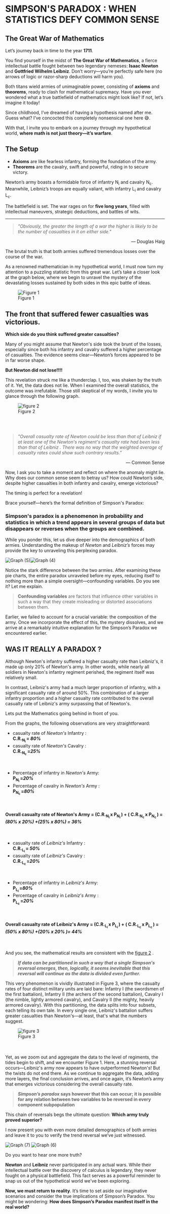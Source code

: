 



# SIMPSON'S PARADOX : WHEN STATISTICS  DEFY COMMON SENSE 










## The Great War of Mathematics  

Let’s journey back in time to the year **1711**.  

You find yourself in the midst of **The Great War of Mathematics**, a fierce intellectual battle fought between two legendary nemeses: **Isaac Newton** and **Gottfried Wilhelm Leibniz**. Don’t worry—you’re perfectly safe here (no arrows of logic or razor-sharp deductions will harm you).  

Both titans wield armies of unimaginable power, consisting of **axioms** and **theorems**, ready to clash for mathematical supremacy. Have you ever wondered what a true battlefield of mathematics might look like? If not, let’s imagine it today!  

Since childhood, I’ve dreamed of having a hypothesis named after me. Guess what? I’ve concocted this completely nonsensical one  here 😅.  

<!-- From this point on, your journey into my hypothetical world begins...   -->

With that, I invite you to embark on a journey through my hypothetical world, **where math is not just theory—it’s warfare**.

## The Setup  

- **Axioms** are like fearless infantry, forming the foundation of the army.  
- **Theorems** are the cavalry, swift and powerful, riding in to secure victory.  

Newton’s army boasts a formidable force of infantry  N<sub>i</sub> and cavalry  N<sub>c</sub>. Meanwhile, Leibniz’s troops are equally valiant, with infantry  L<sub>i</sub> and cavalry  L<sub>c</sub>.  

The battlefield is set. The war rages on for **five long years**, filled with intellectual maneuvers, strategic deductions, and battles of wits.  

---



>_"Obviously, the greater the length of a war the higher is likely to be the number of casualties in it on either side."_
<p align="right">— Douglas Haig</p>

            
<!-- 
Enough philosophy for the time being but the truth is both the  Armies suffered huge losses.
As a renowned mathematician in my hypothetical world,I must analyse a puzzling statistic of the great war.Look at the graph below. -->


The brutal truth is that both armies suffered tremendous losses over the course of the war. 
<!-- The toll of this conflict, while intellectual in nature, came at a heavy price. -->

As a renowned mathematician in my hypothetical world, I must now turn my attention to a puzzling statistic from this great war. Let’s take a closer look at the graph below, where we begin to unravel the mystery of the devastating losses sustained by both sides in this epic battle of ideas.

<!-- ![fig1](https://github.com/user-attachments/assets/f76d0c38-0dc6-4aee-bed4-2f11c78b62b6) -->


<figure>
  <img src="https://github.com/user-attachments/assets/f72bf927-66ef-416e-aa00-4f4d89f12bfa" alt="Figure 1" />
  <figcaption>Figure 1</figcaption>
</figure>




<!-- 
_**The front that suffered fewer casualties was victorious.**_

**Which side do you think suffered greater casualties ?**

Most of you would have guessed Newton suffered more casualties just because both infantry and cavalry had higher casualty percentage.


**But Newton did not lose!!!!**


I myself was shaken by this truth but had to believe it when I saw the  overall data.Those still skeptical of my words, glance through the following graph.
 -->




<!-- Here's a revised and dramatic continuation of your article: -->

##  **The front that suffered fewer casualties was victorious.**

**Which side do you think suffered greater casualties?**

Many of you might assume that Newton's side took the brunt of the losses, especially since both his infantry and cavalry suffered a higher percentage of casualties. The evidence seems clear—Newton’s forces appeared to be in far worse shape.

**But Newton did not lose!!!!**

This revelation struck me like a thunderclap. I, too, was shaken by the truth of it. Yet, the data does not lie. When I examined the overall statistics, the outcome was irrefutable. Those still skeptical of my words, I invite you to glance through the following graph.
<!-- ![fig_2](https://github.com/user-attachments/assets/a5e9980b-b348-4fae-985c-fd65bae891a2) -->


<figure>
  <img src="https://github.com/user-attachments/assets/3c0e21e4-d2ac-4deb-b42c-0a425e7b5447" alt="figure 2" />
  <figcaption>Figure 2</figcaption>
</figure>

<br>
<br>

 >_"Overall casualty rate of Newton could
 be less than that of Leibniz if at least one of the Newton's regiment's casualty rate had been less than that of Leibniz . There was no way that the weighted average of casualty rates could show such contrary results."_
 <p align="right">— Common Sense</p>

<!-- - Common Sense** -->




<!-- 
I would like you  to give yourself a minute to think where the anomaly lies in our common senses.


Meanwhile Let us explore the demographics of both the armies. -->


Now, I ask you to take a moment and reflect on where the anomaly might lie. Why does our common sense seem to betray us? How could Newton’s side, despite higher casualties in both infantry and cavalry, emerge victorious?

The timing is perfect for a revelation!

Brace yourself—here’s the formal definition of Simpson's Paradox:
<br>
### **Simpson's paradox is a phenomenon in probability and statistics in which a trend appears in several groups of data but disappears or reverses when the groups are combined.**

While you ponder this, let us dive deeper into the demographics of both armies. Understanding the makeup of _Newton_ and _Leibniz’s_ forces may provide the key to unraveling this perplexing paradox.



<!-- # BLOG1 -->
<!-- Pictures for blog -->

<!-- ![Graph](https://github.com/user-attachments/assets/a5e9980b-b348-4fae-985c-fd65bae891a2) -->


<!-- ![Graph (1)](https://github.com/user-attachments/assets/f76d0c38-0dc6-4aee-bed4-2f11c78b62b6) -->

<!-- ![Graph (7)](https://github.com/user-attachments/assets/d2093f08-b680-4943-b76d-7a8dfb7575b0) -->
<!-- ![Graph (6)](https://github.com/user-attachments/assets/11471a87-33eb-4556-9231-5a53ed1aa80d) -->
![Graph (5)](https://github.com/user-attachments/assets/db339c93-c74d-42b2-a3f9-0976d5f0475d)![Graph (4)](https://github.com/user-attachments/assets/03185bdb-e02d-4271-a400-35b0f828a241)

<!-- 

 <table>
  <tr>
    <td><img src="https://github.com/user-attachments/assets/db339c93-c74d-42b2-a3f9-0976d5f0475d" alt="Graph 1" width="1000"/></td>
    <td><img src="https://github.com/user-attachments/assets/03185bdb-e02d-4271-a400-35b0f828a241" alt="Graph 2" width="1000"/></td>
  </tr>
</table>  -->

<!-- 
Notice the stark difference between the two armies. After seeing these pie charts, the whole paradox dissolved to mere ignorance of **_confounding variables_** to me. Do you get it ?Let me explain  it to you .


>What are confounding variables?

>Confounding variables are those that affect other variables in a way that produces spurious or distorted associations between two variables. 

Earlier we were missing a crucial variable that is ,the composition of army.If we incorporate the effect of it ,it turns out that we have a very intuitive explanation of Simplson's Pardox encountered before. -->



Notice the stark difference between the two armies. After examining these pie charts, the entire paradox unraveled before my eyes, reducing itself to nothing more than a simple oversight—confounding variables. Do you see it? Let me explain.

<!-- What are confounding variables? -->

>**Confounding variables** are factors that influence other variables in such a way that they create misleading or distorted associations between them.

Earlier, we failed to account for a crucial variable: the composition of the army. Once we incorporate the effect of this, the mystery dissolves, and we arrive at a remarkably intuitive explanation for the Simpson’s Paradox we encountered earlier.

## WAS IT REALLY A PARADOX ?




Although Newton's infantry suffered a higher casualty rate than Leibniz's, it made up only 20% of Newton's army. In other words, while nearly all soldiers in Newton's infantry regiment perished, the regiment itself was relatively small. 

In contrast, Leibniz's army had a much larger proportion of infantry, with a significant casualty rate of around 50%. This combination of a larger infantry proportion and a higher casualty rate contributed to the overall casualty rate of Leibniz's army surpassing that of Newton's.

Lets put the Mathematics going behind in front of you.


From the graphs, the following observations are very straightforward:

+ casualty rate of _Newton's_ Infantry :<br> **C.R.<sub>N<sub>i </sub> </sub> = _80%_**
+ casualty rate of _Newton's_ Cavalry :<br> **C.R.<sub>N<sub>c </sub> </sub>=_25%_**<br>

<br>


+ Percentage of infantry in _Newton's_  Army: <br>**P<sub>N<sub>i </sub> </sub>=_20%_**
+ Percentage of cavalry in _Newton's_ Army :<br> **P<sub>N<sub>c </sub> </sub>=_80%_**

<br>


#### **Overall casualty rate of Newton's Army = (C.R.<sub>N<sub>i </sub> </sub>x P<sub>N<sub>i </sub> </sub>) + ( C.R.<sub>N<sub>c </sub> </sub>x P<sub>N<sub>c </sub> </sub>) = _(80% x 20%) +(25% x 80%) = 36%_**

<br>

+ casualty rate of _Leibniz's_ Infantry :<br> **C.R.<sub>L<sub>i </sub> </sub> = _50%_**
+ casualty rate of _Leibniz's_ Cavalry :<br> **C.R.<sub>L<sub>c </sub> </sub>=_20%_**

<br>

+ Percentage of infantry in _Leibniz's_  Army:<br> **P<sub>L<sub>i </sub> </sub>=_80%_**
+ Percentage of cavalry in _Leibniz's_ Army :<br> **P<sub>L<sub>c </sub> </sub>=_20%_**

<br>




#### **Overall casualty rate of Leibniz's Army = (C.R.<sub>L<sub>i </sub> </sub> x  P<sub>L<sub>i </sub> </sub>) + ( C.R.<sub>L<sub>c </sub> </sub> x P<sub>L<sub>c </sub> </sub>) = _(50% x 80%) +(20% x 20% )= 44%_**

<!-- 

(casualty rate of infantry ) \* (Percentage of infantry in Army)+(casualty rate of cavalry)\*(Percentage of cavalry in Army)=** -->
<br>

And you see, the mathematical results are consistent with the [figure 2](https://github.com/user-attachments/assets/a5e9980b-b348-4fae-985c-fd65bae891a2) .




 >_**If data can be partitioned in such a way that a single Simpson's reversal emerges, then, logically, it seems inevitable that this reversal will continue as the data is divided even further.**_

This very phenomenon is vividly illustrated in Figure 3, where the casualty rates of four distinct military units are laid bare: Infantry I (the swordsmen of the first battalion), Infantry II (the archers of the second battalion), Cavalry I (the nimble, lightly armored cavalry), and Cavalry II (the mighty, heavily armored cavalry). With this partitioning, the data splits into four subsets, each telling its own tale. In every single one, Leibniz's battalion suffers greater casualties than Newton's—at least, that's what the numbers suggest.

<figure>
  <img src="https://github.com/user-attachments/assets/a259b996-daae-4836-a751-18b5d5144ebb" alt="figure 3" />
  <figcaption>Figure 3</figcaption>
</figure>

<br>
<br>
Yet, as we zoom out and aggregate the data to the level of regiments, the tides begin to shift, and we encounter Figure 1. Here, a stunning reversal occurs—Leibniz's army now appears to have outperformed Newton's! But the twists do not end there. As we continue to aggregate the data, adding more layers, the final conclusion arrives, and once again, it’s Newton’s army that emerges victorious considering the  overall casualty rate.


>**_Simpson’s paradox_ says
 however that this can occur; it is possible for any relation between two variables to be reversed
 in every component subpopulation**
<!-- Time is perfect to give you the formal definition for simpson's paradox. -->



This chain of reversals begs the ultimate question: **Which army truly proved superior?**

<!-- I provide you with even detailed demographics of both the armies and leave it up to you to verify the trend reversal we just saw. -->
I now present you with even more detailed demographics of both armies and leave it to you to verify the trend reversal we’ve just witnessed.

![Graph (7)](https://github.com/user-attachments/assets/d2093f08-b680-4943-b76d-7a8dfb7575b0)
![Graph (6)](https://github.com/user-attachments/assets/11471a87-33eb-4556-9231-5a53ed1aa80d)

<!-- 
<figure>
  <img src="https://github.com/user-attachments/assets/bdd688ab-5e3c-4098-9682-bf1385418091" alt="Placeholder Image" />
  <figcaption>Figure_3</figcaption>
</figure> -->



<!-- ![Graph (2)](https://github.com/user-attachments/assets/bdd688ab-5e3c-4098-9682-bf1385418091) -->


<!-- Do you want to hear one more truth?
Newton and Leibniz never wenrt to war.This banger was needed to wake you up 
We are short of time and we must come out of my hypothetical world ....its time to wake up from from imaginations and keep hypothesis aside. you might wonder how does simpson paradox manifest itself in reality
 -->






Do you want to hear one more truth?

**Newton** and **Leibniz** never participated in any actual wars. While their intellectual battle over the discovery of calculus is legendary, they never fought on a physical battlefield. This fact serves as a powerful reminder to snap us out of the hypothetical world we've been exploring.

**Now, we must return to reality**. It’s time to set aside our imaginative scenarios and consider the true implications of Simpson’s Paradox. You might be wondering:
 **How does Simpson’s Paradox manifest itself in the real world?**

<br><br><br><br><br><br><br><br><br><br>

## Which Treatment Would You Choose?

Imagine this—you’re sitting in a doctor’s office, weighing two treatment options for kidney stones. The first is a newer, less invasive method that sounds like something straight out of a sci-fi movie. The second? A traditional approach that’s been trusted for years.  

The doctor pulls out the data, and it’s all neatly organized: raw numbers for each treatment, showing how many cases were successful out of the total treated, all neatly broken down by the size of the kidney stones.  

Seems simple enough, right? Just pick the treatment with the higher success rate.

But do the numbers tell the whole story? Or is there something lurking beneath the surface?



<div align="center">
  <img src="https://github.com/user-attachments/assets/24d56244-bba9-4a45-9216-d5196cfb73b2" alt="Simpson-1">
</div>



## Unraveling the Mystery: The Simpson's Paradox at Work

Let’s break this down step by step. At first glance, the data seems pretty straightforward. When you look at the treatments for small and large stones separately, the outcome is clear—**treatment A** consistently outperforms treatment B for both small and large stones. So far, so good, right? Treatment A is the obvious winner in each case.

But here’s where things take an unexpected turn: when you combine the data for both small and large stones together, suddenly **treatment B** looks like the better treatment overall. 

<div align="center">
  <img src="https://github.com/user-attachments/assets/bc3b8e6c-9fc3-452f-8c36-0a02b2d60f47" alt="Simpson-1">
</div>

**Confused? You're not the only one.**  

It’s easy to look at the numbers and think, “How can this be? Treatment A was better for both small and large stones when looked at separately.” But the answer lies in the way the data is distributed. 
Here's what happened:

More patients with **small stones**, (which are generally easier to treat) were assigned treatment B. At the same time, a larger proportion of patients with **large stones**, (which are much harder to treat successfully) were assigned treatment A. **The size of the kidney stone, it turns out, has a much greater impact on treatment success than the choice of treatment itself.** Smaller stones have a much higher chance of success, regardless of which treatment is used. 

When we combine the groups, it creates an illusion that treatment B is more effective because more patients with small stones received it, and those patients had higher success rates. But if the distribution of patients between the two treatments had been more balanced, this paradox would not have appeared. 

This is exactly why you can’t always trust the overall numbers without considering how the data is divided. **Without factoring in the size of the kidney stone, you might draw the wrong conclusions.**

---

### Why This Changed Everything

Before this study, the size of the kidney stone wasn’t considered a major factor in treatment success—it was just another detail. But the study’s findings forced researchers to rethink this assumption. It became clear that **stone size was a key determinant of treatment success, a factor no one had properly accounted for.**

This lesson extends beyond kidney stone treatments—it’s a reminder that data can be misleading if not carefully interpreted. The numbers may seem clear at first, but they can hide deeper truths. Simpson’s Paradox teaches us to question assumptions and dig deeper before drawing conclusions.


<br><br><br><br><br><br><br><br><br><br><br>


****

**Do  still you believe the statistical phenomenon described above should be considered a paradox?**

>Mathematician **Jordan Ellenberg** argues that Simpson's paradox is misnamed as **"there's no contradiction involved, just two different ways to think about the same data"** and suggests that its lesson **"isn't really to tell us which viewpoint to take but to insist that we keep both the parts and the whole in mind at once."**

Although criticized, Simpson's paradox remains a fascinating and frequently explored topic in statistics and data analysis. Its ongoing study across diverse disciplines highlights the importance of nuanced statistical methods and the dangers of oversimplifying data interpretations.
























